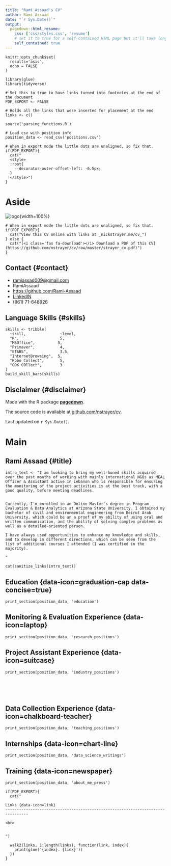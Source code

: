 ```yaml
---
title: "Rami Assaad's CV"
author: Rami Assaad
date: "`r Sys.Date()`"
output:
  pagedown::html_resume:
    css: ['css/styles.css', 'resume']
    # set it to true for a self-contained HTML page but it'll take longer to render
    self_contained: true
---
```


```{r, include=FALSE}
knitr::opts_chunk$set(
  results='asis', 
  echo = FALSE
)

library(glue)
library(tidyverse)

# Set this to true to have links turned into footnotes at the end of the document
PDF_EXPORT <- FALSE

# Holds all the links that were inserted for placement at the end
links <- c()

source('parsing_functions.R')

# Load csv with position info
position_data <- read_csv('positions.csv')
```



```{r}
# When in export mode the little dots are unaligned, so fix that. 
if(PDF_EXPORT){
  cat("
  <style>
  :root{
    --decorator-outer-offset-left: -6.5px;
  }
  </style>")
}
```


Aside
================================================================================


![logo](beta_dist.png){width=100%}

```{r}
# When in export mode the little dots are unaligned, so fix that. 
if(PDF_EXPORT){
  cat("View this CV online with links at _nickstrayer.me/cv_")
} else {
  cat("[<i class='fas fa-download'></i> Download a PDF of this CV](https://github.com/nstrayer/cv/raw/master/strayer_cv.pdf)")
}
```

Contact {#contact}
--------------------------------------------------------------------------------


- <i class="fa fa-envelope"></i> ramiassad009@gmail.com
- <i class="fa fa-twitter"></i> RamiAssaad
- <i class="fa fa-github"></i> https://github.com/Rami-Assaad
- <i class="fa fa-link"></i> [LinkedIN](https://www.linkedin.com/in/rami-assaad-050a65140)
- <i class="fa fa-phone"></i> (961) 71-648926



Language Skills {#skills}
--------------------------------------------------------------------------------

```{r}
skills <- tribble(
  ~skill,               ~level,
  "R",                  5,
  "MSOffice",          5,
  "Primaver",           4,
  "ETABS",              3.5,
  "InternetBrowsing",  5,
  "Kobo Collect",       5,
  "ODK COllect",        3
)
build_skill_bars(skills)
```





Disclaimer {#disclaimer}
--------------------------------------------------------------------------------

Made with the R package [**pagedown**](https://github.com/rstudio/pagedown). 

The source code is available at [github.com/nstrayer/cv](https://github.com/nstrayer/cv).

Last updated on `r Sys.Date()`.




Main
================================================================================

Rami Assaad {#title}
--------------------------------------------------------------------------------


```{r}
intro_text <- "I am looking to bring my well-honed skills acquired over the past months of working with mainly international NGOs as MEAL Officer & Assistant active in Lebanon who is responsible for ensuring the monitoring of the project activities is at the best track, with a good quality, before meeting deadlines.


Currently, I'm enrolled in an Online Master's degree in Program Evaluation & Data Analytics at Arizona State University. I obtained my bachelor of civil and environmental engineering from Beirut Arab University, which could be an a proof of my ability of using oral and written communication, and the ability of solving complex problems as well as a detailed-oriented person.

I have always used opportunities to enhance my knowledge and skills, and to develop in different directions, which can be seen from the list of additional courses I attended (I was certified in the majority).
 
"

cat(sanitize_links(intro_text))
```



Education {data-icon=graduation-cap data-concise=true}
--------------------------------------------------------------------------------

```{r}
print_section(position_data, 'education')
```



Monitoring & Evaluation Experience {data-icon=laptop}
--------------------------------------------------------------------------------

```{r}
print_section(position_data, 'research_positions')
```



Project Assistant Experience {data-icon=suitcase}
--------------------------------------------------------------------------------


```{r}
print_section(position_data, 'industry_positions')
```

<br>
<br>
<br>

Data Collection Experience {data-icon=chalkboard-teacher}
--------------------------------------------------------------------------------



```{r}
print_section(position_data, 'teaching_positions')
```


Internships {data-icon=chart-line}
--------------------------------------------------------------------------------


```{r}
print_section(position_data, 'data_science_writings')
```



Training {data-icon=newspaper}
--------------------------------------------------------------------------------

```{r}
print_section(position_data, 'about_me_press')
```




```{r}
if(PDF_EXPORT){
  cat("
  
Links {data-icon=link}
--------------------------------------------------------------------------------

<br>


")
  
  walk2(links, 1:length(links), function(link, index){
    print(glue('{index}. {link}'))
  })
}
```


